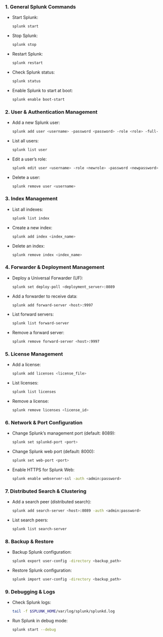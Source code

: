 

### **1. General Splunk Commands**
- Start Splunk:  
  ```bash
  splunk start
  ```
- Stop Splunk:  
  ```bash
  splunk stop
  ```
- Restart Splunk:  
  ```bash
  splunk restart
  ```
- Check Splunk status:  
  ```bash
  splunk status
  ```
- Enable Splunk to start at boot:  
  ```bash
  splunk enable boot-start
  ```

### **2. User & Authentication Management**
- Add a new Splunk user:  
  ```bash
  splunk add user <username> -password <password> -role <role> -full-name "<Full Name>"
  ```
- List all users:  
  ```bash
  splunk list user
  ```
- Edit a user’s role:  
  ```bash
  splunk edit user <username> -role <newrole> -password <newpassword>
  ```
- Delete a user:  
  ```bash
  splunk remove user <username>
  ```

### **3. Index Management**
- List all indexes:  
  ```bash
  splunk list index
  ```
- Create a new index:  
  ```bash
  splunk add index <index_name>
  ```
- Delete an index:  
  ```bash
  splunk remove index <index_name>
  ```

### **4. Forwarder & Deployment Management**
- Deploy a Universal Forwarder (UF):  
  ```bash
  splunk set deploy-poll <deployment_server>:8089
  ```
- Add a forwarder to receive data:  
  ```bash
  splunk add forward-server <host>:9997
  ```
- List forward servers:  
  ```bash
  splunk list forward-server
  ```
- Remove a forward server:  
  ```bash
  splunk remove forward-server <host>:9997
  ```

### **5. License Management**
- Add a license:  
  ```bash
  splunk add licenses <license_file>
  ```
- List licenses:  
  ```bash
  splunk list licenses
  ```
- Remove a license:  
  ```bash
  splunk remove licenses <license_id>
  ```

### **6. Network & Port Configuration**
- Change Splunk’s management port (default: 8089):  
  ```bash
  splunk set splunkd-port <port>
  ```
- Change Splunk web port (default: 8000):  
  ```bash
  splunk set web-port <port>
  ```
- Enable HTTPS for Splunk Web:  
  ```bash
  splunk enable webserver-ssl -auth <admin:password>
  ```

### **7. Distributed Search & Clustering**
- Add a search peer (distributed search):  
  ```bash
  splunk add search-server <host>:8089 -auth <admin:password>
  ```
- List search peers:  
  ```bash
  splunk list search-server
  ```

### **8. Backup & Restore**
- Backup Splunk configuration:  
  ```bash
  splunk export user-config -directory <backup_path>
  ```
- Restore Splunk configuration:  
  ```bash
  splunk import user-config -directory <backup_path>
  ```

### **9. Debugging & Logs**
- Check Splunk logs:  
  ```bash
  tail -f $SPLUNK_HOME/var/log/splunk/splunkd.log
  ```
- Run Splunk in debug mode:  
  ```bash
  splunk start --debug
  ```



